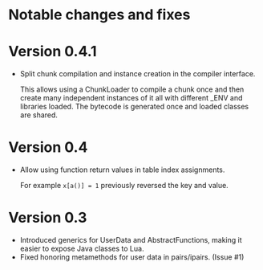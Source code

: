 # Notable changes and fixes

# Version 0.4.1

 * Split chunk compilation and instance creation in the compiler interface.

   This allows using a ChunkLoader to compile a chunk once and then create many independent instances of it
   all with different _ENV and libraries loaded. The bytecode is generated once and loaded classes are shared.

# Version 0.4

 * Allow using function return values in table index assignments.
  
   For example `x[a()] = 1` previously reversed the key and value.
 
# Version 0.3

 * Introduced generics for UserData and AbstractFunctions, making it easier to expose Java classes to Lua.
 * Fixed honoring metamethods for user data in pairs/ipairs. (Issue #1)
